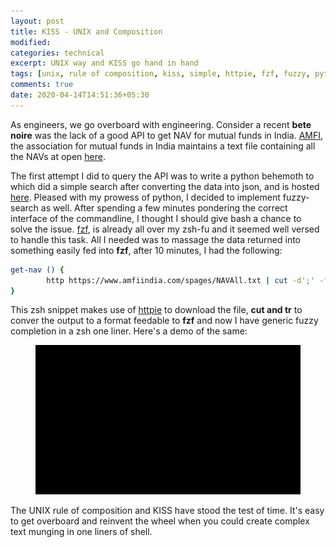 ```yaml
---
layout: post
title: KISS - UNIX and Composition
modified:
categories: technical
excerpt: UNIX way and KISS go hand in hand
tags: [unix, rule of composition, kiss, simple, httpie, fzf, fuzzy, python]
comments: true
date: 2020-04-14T14:51:36+05:30
---
```


As engineers, we go overboard with engineering. Consider a recent **bete noire** was the lack of a good API to get NAV
for mutual funds in India. [AMFI](https://www.amfiindia.com/), the association for mutual funds in India maintains a
text file containing all the NAVs at open [here](https://www.amfiindia.com/spages/NAVAll.txt). 

The first attempt I did to query the API was to write a python behemoth to which did a simple search after converting
the data into json, and is hosted [here](https://github.com/srijanshetty/amfitools).  Pleased with my prowess of python,
I decided to implement fuzzy-search as well. After spending a few minutes pondering the correct interface of the
commandline, I thought I should give bash a chance to solve the issue. [fzf](https://github.com/junegunn/fzf), is
already all over my zsh-fu and it seemed well versed to handle this task. All I needed was to massage the data returned
into something easily fed into **fzf**, after 10 minutes, I had the following:

```zsh
get-nav () {
        http https://www.amfiindia.com/spages/NAVAll.txt | cut -d';' -f4,5 | tr ';' '\t' | fzf
}
```

This zsh snippet makes use of [httpie](https://httpie.org/) to download the file, **cut and tr** to conver the output to
a format feedable to **fzf** and now I have generic fuzzy completion in a zsh one liner. Here's a demo of the same:

<figure>
	<img src="/images/nav.gif">
</figure>

The UNIX rule of composition and KISS have stood the test of time. It's easy to get overboard and reinvent the wheel
when you could create complex text munging in one liners of shell. 

